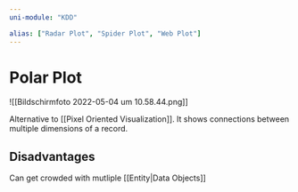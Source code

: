 ```yaml
---
uni-module: "KDD"

alias: ["Radar Plot", "Spider Plot", "Web Plot"]
---
```


# Polar Plot

![[Bildschirmfoto 2022-05-04 um 10.58.44.png]]

Alternative to [[Pixel Oriented Visualization]]. It shows connections between multiple dimensions of a record.

## Disadvantages

Can get crowded with mutliple [[Entity|Data Objects]]
